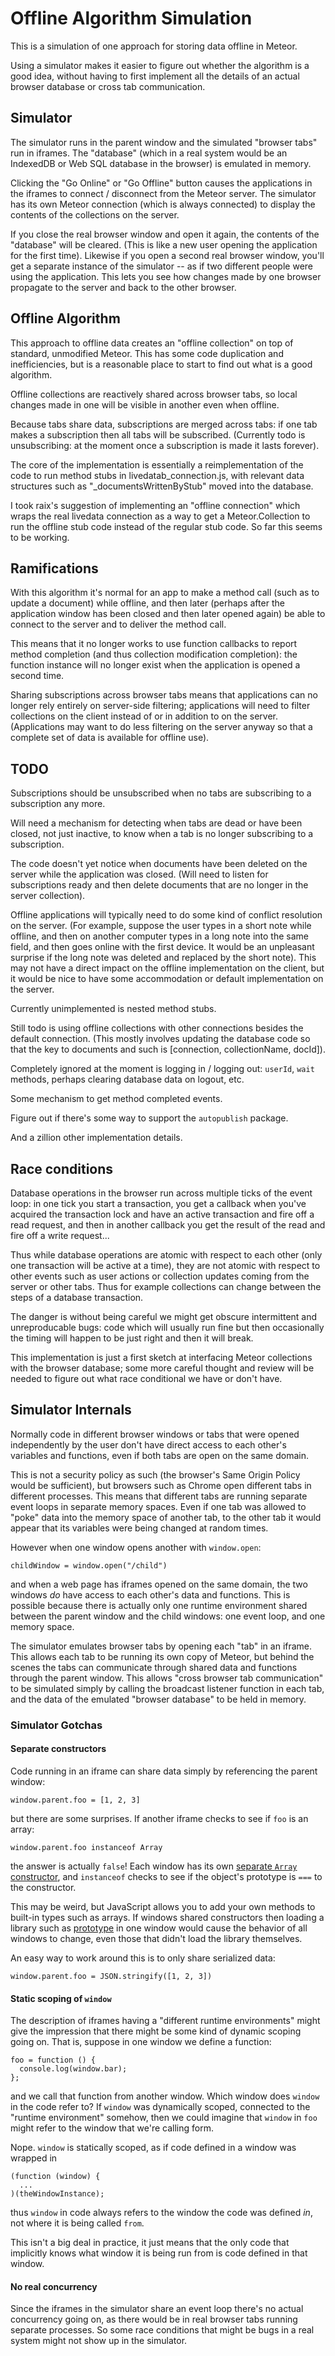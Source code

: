 # Offline Algorithm Simulation #

This is a simulation of one approach for storing data offline
in Meteor.

Using a simulator makes it easier to figure out whether the algorithm
is a good idea, without having to first implement all the details of
an actual browser database or cross tab communication.


## Simulator ##

The simulator runs in the parent window and the simulated "browser
tabs" run in iframes.  The "database" (which in a real system would be
an IndexedDB or Web SQL database in the browser) is emulated in memory.

Clicking the "Go Online" or "Go Offline" button causes the
applications in the iframes to connect / disconnect from the Meteor
server.  The simulator has its own Meteor connection (which is always
connected) to display the contents of the collections on the server.

If you close the real browser window and open it again, the contents
of the "database" will be cleared.  (This is like a new user opening
the application for the first time).  Likewise if you open a second
real browser window, you'll get a separate instance of the simulator
-- as if two different people were using the application.  This lets
you see how changes made by one browser propagate to the server and
back to the other browser.


## Offline Algorithm ##

This approach to offline data creates an "offline collection" on top
of standard, unmodified Meteor.  This has some code duplication and
inefficiencies, but is a reasonable place to start to find out what is
a good algorithm.

Offline collections are reactively shared across browser tabs, so
local changes made in one will be visible in another even when
offline.

Because tabs share data, subscriptions are merged across
tabs: if one tab makes a subscription then all tabs will be
subscribed.  (Currently todo is unsubscribing: at the moment once a
subscription is made it lasts forever).

The core of the implementation is essentially a reimplementation of
the code to run method stubs in livedatab_connection.js, with
relevant data structures such as "_documentsWrittenByStub" moved into
the database.

I took raix's suggestion of implementing an "offline connection" which
wraps the real livedata connection as a way to get a Meteor.Collection
to run the offline stub code instead of the regular stub code.  So far
this seems to be working.


## Ramifications ##

With this algorithm it's normal for an app to make a method call (such
as to update a document) while offline, and then later (perhaps after
the application window has been closed and then later opened again) be
able to connect to the server and to deliver the method call.

This means that it no longer works to use function callbacks to report
method completion (and thus collection modification completion): the
function instance will no longer exist when the application is opened
a second time.

Sharing subscriptions across browser tabs means that applications can
no longer rely entirely on server-side filtering; applications will
need to filter collections on the client instead of or in addition to
on the server.  (Applications may want to do less filtering on the
server anyway so that a complete set of data is available for offline
use).


## TODO ##

Subscriptions should be unsubscribed when no tabs are subscribing to a
subscription any more.

Will need a mechanism for detecting when tabs are dead or have been
closed, not just inactive, to know when a tab is no longer subscribing
to a subscription.

The code doesn't yet notice when documents have been deleted on the
server while the application was closed.  (Will need to listen for
subscriptions ready and then delete documents that are no longer in
the server collection).

Offline applications will typically need to do some kind of conflict
resolution on the server.  (For example, suppose the user types in a
short note while offline, and then on another computer types in a long
note into the same field, and then goes online with the first device.
It would be an unpleasant surprise if the long note was deleted and
replaced by the short note).  This may not have a direct impact on the
offline implementation on the client, but it would be nice to have
some accommodation or default implementation on the server.

Currently unimplemented is nested method stubs.

Still todo is using offline collections with other connections besides
the default connection.  (This mostly involves updating the database
code so that the key to documents and such is [connection,
collectionName, docId]).

Completely ignored at the moment is logging in / logging out:
`userId`, `wait` methods, perhaps clearing database data on logout, etc.

Some mechanism to get method completed events.

Figure out if there's some way to support the `autopublish` package.

And a zillion other implementation details.


## Race conditions ##

Database operations in the browser run across multiple ticks of the
event loop: in one tick you start a transaction, you get a callback
when you've acquired the transaction lock and have an active
transaction and fire off a read request, and then in another callback
you get the result of the read and fire off a write request...

Thus while database operations are atomic with respect to each other
(only one transaction will be active at a time), they are not atomic
with respect to other events such as user actions or collection
updates coming from the server or other tabs.  Thus for example
collections can change between the steps of a database transaction.

The danger is without being careful we might get obscure intermittent
and unreproducable bugs: code which will usually run fine but then
occasionally the timing will happen to be just right and then it will
break.

This implementation is just a first sketch at interfacing Meteor
collections with the browser database; some more careful thought and
review will be needed to figure out what race conditional we have or
don't have.


## Simulator Internals ##

Normally code in different browser windows or tabs that were opened
independently by the user don't have direct access to each other's
variables and functions, even if both tabs are open on the same
domain.

This is not a security policy as such (the browser's Same Origin
Policy would be sufficient), but browsers such as Chrome open
different tabs in different processes.  This means that different tabs
are running separate event loops in separate memory spaces.  Even if
one tab was allowed to "poke" data into the memory space of another
tab, to the other tab it would appear that its variables were being
changed at random times.

However when one window opens another with `window.open`:

    childWindow = window.open("/child")

and when a web page has iframes opened on the same domain, the two
windows *do* have access to each other's data and functions.  This is
possible because there is actually only one runtime environment shared
between the parent window and the child windows: one event loop, and
one memory space.

The simulator emulates browser tabs by opening each "tab" in an
iframe.  This allows each tab to be running its own copy of Meteor,
but behind the scenes the tabs can communicate through shared data and
functions through the parent window.  This allows "cross browser tab
communication" to be simulated simply by calling the broadcast
listener function in each tab, and the data of the emulated "browser
database" to be held in memory.


### Simulator Gotchas ###

#### Separate constructors ####

Code running in an iframe can share data simply by referencing the
parent window:

    window.parent.foo = [1, 2, 3]

but there are some surprises.  If another iframe checks to see if
`foo` is an array:

    window.parent.foo instanceof Array

the answer is actually `false`!  Each window has its own
[separate `Array` constructor](https://developer.mozilla.org/en-US/docs/JavaScript/Reference/Operators/instanceof#instanceof_and_multiple_context_%28e.g._frames_or_windows%29),
and `instanceof` checks to see if the object's prototype is `===` to
the constructor.

This may be weird, but JavaScript allows you to add your own methods
to built-in types such as arrays.  If windows shared constructors then
loading a library such as [prototype](http://prototypejs.org/) in one
window would cause the behavior of all windows to change, even those
that didn't load the library themselves.

An easy way to work around this is to only share serialized data:

    window.parent.foo = JSON.stringify([1, 2, 3])


#### Static scoping of `window` ####

The description of iframes having a "different runtime environments"
might give the impression that there might be some kind of dynamic
scoping going on.  That is, suppose in one window we define a
function:

    foo = function () {
      console.log(window.bar);
    };

and we call that function from another window.  Which window does
`window` in the code refer to?  If `window` was dynamically scoped,
connected to the "runtime environment" somehow, then we could imagine
that `window` in `foo` might refer to the window that we're calling
form.

Nope.  `window` is statically scoped, as if code defined in a window
was wrapped in

    (function (window) {
      ...
    )(theWindowInstance);

thus `window` in code always refers to the window the code was defined
*in*, not where it is being called `from`.

This isn't a big deal in practice, it just means that the only code
that implicitly knows what window it is being run from is code defined
in that window.


#### No real concurrency ####

Since the iframes in the simulator share an event loop there's no
actual concurrency going on, as there would be in real browser tabs
running separate processes.  So some race conditions that might be
bugs in a real system might not show up in the simulator.
